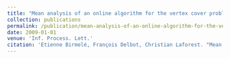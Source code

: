 ```yaml
---
title: "Mean analysis of an online algorithm for the vertex cover problem"
collection: publications
permalink: /publication/mean-analysis-of-an-online-algorithm-for-the-vertex-cover-problem
date: 2009-01-01
venue: 'Inf. Process. Lett.'
citation: 'Etienne Birmelé, François Delbot, Christian Laforest. "Mean analysis of an online algorithm for the vertex cover problem". Inf. Process. Lett., 2009.'
---
```

